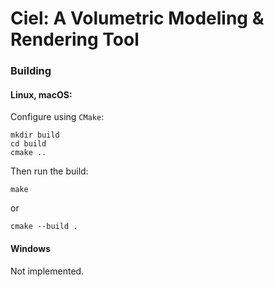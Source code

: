 # Ciel: A Volumetric Modeling & Rendering Tool

### Building
#### Linux, macOS:
Configure using `CMake`:
```
mkdir build
cd build
cmake ..
```
Then run the build:
```
make
```
or
```
cmake --build .
```
#### Windows
Not implemented.
